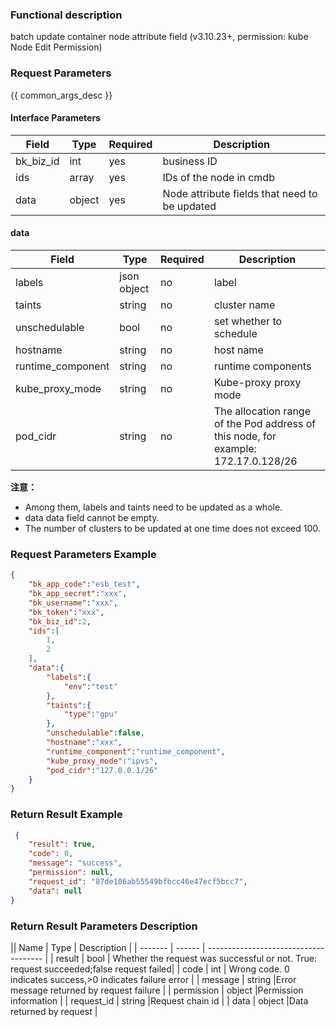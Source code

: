### Functional description

batch update container node attribute field (v3.10.23+, permission: kube Node Edit Permission)
### Request Parameters

{{ common_args_desc }}

#### Interface Parameters

| Field      | Type      | Required   | Description      |
|---------------------|------------|--------|------------|
| bk_biz_id           | int        | yes     | business ID|
| ids     | array     | yes     | IDs of the node in cmdb|
| data    | object     | yes     | Node attribute fields that need to be updated|


#### data

| Field      | Type      | Required   | Description      |
|-----------|------------|--------|------------|
|labels |json object |no |label |
|taints |string |no |cluster name |
|unschedulable |bool |no |set whether to schedule|
|hostname |string |no |host name |
|runtime_component |string |no |runtime components |
|kube_proxy_mode |string |no |Kube-proxy proxy mode|
|pod_cidr |string |no |The allocation range of the Pod address of this node, for example: 172.17.0.128/26 |

**注意：**
- Among them, labels and taints need to be updated as a whole.
- data data field cannot be empty.
- The number of clusters to be updated at one time does not exceed 100.

### Request Parameters Example

```json
{
    "bk_app_code":"esb_test",
    "bk_app_secret":"xxx",
    "bk_username":"xxx",
    "bk_token":"xxx",
    "bk_biz_id":2,
    "ids":[
        1,
        2
    ],
    "data":{
        "labels":{
            "env":"test"
        },
        "taints":{
            "type":"gpu"
        },
        "unschedulable":false,
        "hostname":"xxx",
        "runtime_component":"runtime_component",
        "kube_proxy_mode":"ipvs",
        "pod_cidr":"127.0.0.1/26"
    }
}

```

### Return Result Example

```json
 {
    "result": true,
    "code": 0,
    "message": "success",
    "permission": null,
    "request_id": "87de106ab55549bfbcc46e47ecf5bcc7",
    "data": null
}
```
### Return Result Parameters Description

|| Name    | Type   | Description                                    |
| ------- | ------ | ------------------------------------- |
| result  | bool   | Whether the request was successful or not. True: request succeeded;false request failed|
| code    |  int    | Wrong code. 0 indicates success,>0 indicates failure error    |
| message | string |Error message returned by request failure                    |
| permission    |  object |Permission information    |
| request_id    |  string |Request chain id    |
| data    |  object |Data returned by request                           |
